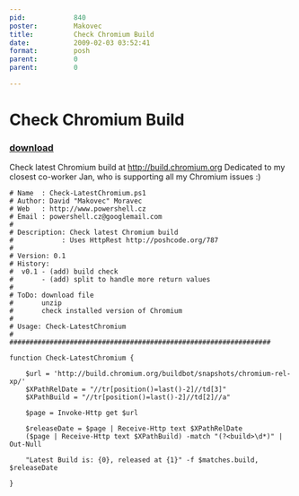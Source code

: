 ```yaml
---
pid:            840
poster:         Makovec
title:          Check Chromium Build
date:           2009-02-03 03:52:41
format:         posh
parent:         0
parent:         0

---
```


# Check Chromium Build

### [download](840.ps1)

Check latest Chromium build at http://build.chromium.org
Dedicated to my closest co-worker Jan, who is supporting all my Chromium issues :) 

```posh
# Name  : Check-LatestChromium.ps1
# Author: David "Makovec" Moravec
# Web   : http://www.powershell.cz
# Email : powershell.cz@googlemail.com
#
# Description: Check latest Chromium build
#            : Uses HttpRest http://poshcode.org/787
#
# Version: 0.1
# History:
#  v0.1 - (add) build check
#       - (add) split to handle more return values
#      
# ToDo: download file
#       unzip 
#       check installed version of Chromium
#
# Usage: Check-LatestChromium 
#
#################################################################

function Check-LatestChromium {

	$url = 'http://build.chromium.org/buildbot/snapshots/chromium-rel-xp/'
	$XPathRelDate = "//tr[position()=last()-2]//td[3]"
	$XPathBuild = "//tr[position()=last()-2]//td[2]//a"
	
	$page = Invoke-Http get $url
	
	$releaseDate = $page | Receive-Http text $XPathRelDate
	($page | Receive-Http text $XPathBuild) -match "(?<build>\d*)" | Out-Null	
	
	"Latest Build is: {0}, released at {1}" -f $matches.build, $releaseDate 

}
```

